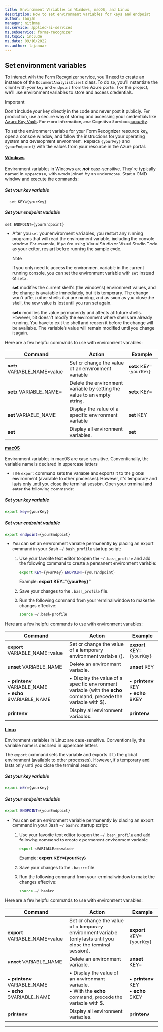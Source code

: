 ```yaml
---
title: Environment Variables in Windows, macOS, and Linux
description: How to set environment variables for keys and endpoint
author: laujan
manager: nitinme
ms.service: applied-ai-services
ms.subservice: forms-recognizer
ms.topic: include
ms.date: 09/16/2022
ms.author: lajanuar
---
```


<!-- markdownlint-disable MD001 -->
<!-- markdownlint-disable MD024 -->

## Set environment variables

To interact with the Form Recognizer service, you'll need to create an instance of the `DocumentAnalysisClient` class. To do so, you'll instantiate the client with your `key` and `endpoint` from the Azure portal. For this project, we'll use environment variables to store and access credentials.

> [!IMPORTANT]
>
> Don't include your key directly in the code and never post it publicly. For production, use a secure way of storing and accessing your credentials like [Azure Key Vault](../../../../../cognitive-services/use-key-vault.md). For more information, *see* Cognitive Services [security](../../../../../cognitive-services/security-features.md).

To set the environment variable for your Form Recognizer resource key, open a console window, and follow the instructions for your operating system and development environment. Replace `{yourKey}` and `{yourEndpoint}` with the values from your resource in the Azure portal.

#### [Windows](#tab/windows)

 Environment variables in Windows are ***not*** case-sensitive. They're typically named in uppercase, with words joined by an underscore. Start a CMD window and execute the commands:

##### **Set your key variable**

```console
  set KEY={yourKey}
```

##### **Set your endpoint variable**

```console
set ENDPOINT={yourEndpoint}
```

* After you `set` your environment variables, you restart any running programs that will read the environment variable, including the console window. For example, if you're using Visual Studio or Visual Studio Code as your editor, restart before running the sample code.

    > [!NOTE]
    > If you only need to access the environment variable in the current running console, you can set the environment variable with `set` instead of `setx`.
    >
    > **set** modifies the current shell's (the window's) environment values, and the change is available immediately, but it is temporary. The change won't affect other shells that are running, and as soon as you close the shell, the new value is lost until you run set again.
    >
     > **setx** modifies the value permanently and affects all future shells. However,  bit doesn't modify the environment where shells are already running. You have to exit the shell and reopen it before the change will be available. The variable's value will remain modified until you change it again.

 Here are a few helpful commands to use with environment variables:

  | Command | Action | Example |
  |---------|--------|---------|
  | **setx** VARIABLE_NAME=value | Set or change the value of an environment variable| **setx** KEY=`{yourKey}`|
  | **setx** VARIABLE_NAME= | Delete the environment variable by setting the value to an empty string.|**setx** KEY= |
  | **set** VARIABLE_NAME | Display the value of a specific environment variable| **set** KEY|
  | **set**| Display all environment variables.|**set**|

#### [macOS](#tab/macOS)

Environment variables in macOS are case-sensitive. Conventionally, the variable name is declared in uppercase letters.

* The `export` command sets the variable and exports it to the global environment (available to other processes). However, it's temporary and lasts only until you close the terminal session. Open your terminal and enter the following commands:

##### **Set your key variable**

```bash
export key={yourKey}
```

##### **Set your endpoint variable**

```bash
export endpoint={yourEndpoint}
```

* You can set an environment variable permanently by placing an export command in your Bash  `~/.bash_profile` startup script:

  1. Use your favorite text editor to open the `~/.bash_profile` and add the following command to create a permanent environment variable:

      ```bash
      export KEY={yourKey} ENDPOINT={yourEndpoint}
      ```

        Example: **export KEY="{yourKey}"**

  1. Save your changes to the `.bash_profile` file.

  1. Run the following command from your terminal window to make the changes effective:

      ```bash
      source ~/.bash-profile
      ```

Here are a few helpful commands to use with environment variables:

  | Command | Action | Example |
  |---------|--------|---------|
  | **export** VARIABLE_NAME=value | Set or change the value of a temporary environment variable ().| **export** KEY=`{yourKey}`|
  | **unset** VARIABLE_NAME | Delete an environment variable.|**unset** KEY |
  | &bullet; **printenv** VARIABLE_NAME</br> &bullet; **echo** $VARIABLE_NAME| &bullet; Display the value of a specific environment variable (with the **echo** command, precede the variable with $).| &bullet; **printenv** KEY </br>&bullet; **echo** $KEY</br>|
  | **printenv**| Display all environment variables.|**printenv**|

#### [Linux](#tab/linux)

Environment variables in Linux are case-sensitive. Conventionally, the variable name is declared in uppercase letters.

The `export` command sets the variable and exports it to the global environment (available to other processes). However, it's temporary and lasts only until you close the terminal session:

##### **Set your key variable**

```bash
export KEY={yourKey}
```

##### **Set your endpoint variable**

```bash
export ENDPOINT={yourEndpoint}
```

* You can set an environment variable permanently by placing an export command in your Bash `~/.bashrc` startup script:

  1. Use your favorite text editor to open the `~/.bash_profile` and add following command to create a permanent environment variable:

      ```bash
      export <VARIABLE>=<value>
      ```

        Example: **export KEY={yourKey}**

  1. Save your changes to the `.bashrc` file.

  1. Run the following command from your terminal window to make the changes effective:

      ```bash
      source ~/.bashrc
      ```

Here are a few helpful commands to use with environment variables:

  | Command | Action | Example |
  |---------|--------|---------|
  | **export** VARIABLE_NAME=value | Set or change the value of a temporary environment variable (only lasts until you close the terminal session).| **export** KEY=`{yourKey}`|
  | **unset** VARIABLE_NAME| Delete an environment variable.|**unset** KEY= |
  | &bullet; **printenv** VARIABLE_NAME</br> &bullet; **echo** $VARIABLE_NAME| &bullet; Display the value of an environment variable.</br>&bullet; With the **echo** command, precede the variable with $.| &bullet; **printenv** KEY </br>&bullet; **echo** $KEY</br>|
  | **printenv**| Display all environment variables.|**printenv**|

---
